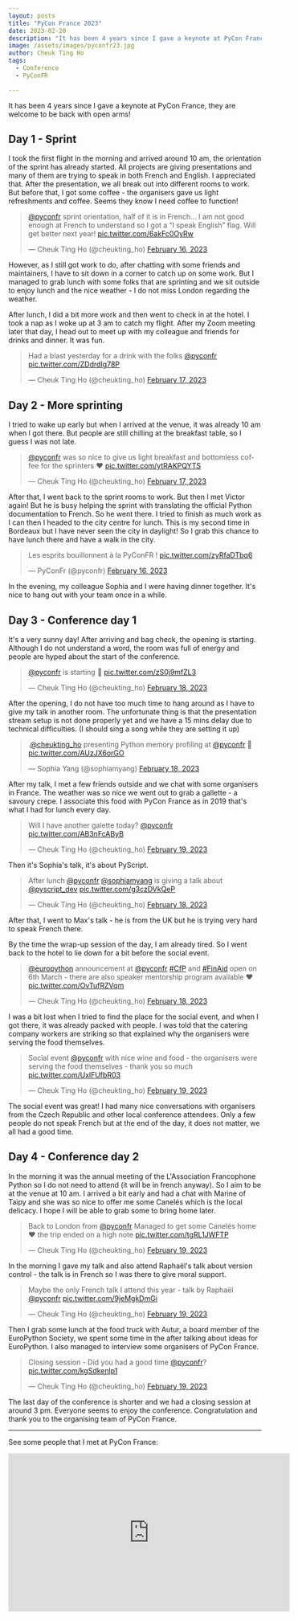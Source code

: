 ```yaml
---
layout: posts
title: "PyCon France 2023"
date: 2023-02-20
description: "It has been 4 years since I gave a keynote at PyCon France, they are welcome to be back with open arms!"
image: /assets/images/pyconfr23.jpg
author: Cheuk Ting Ho
tags:
  - Conference
  - PyConFR

---
```


It has been 4 years since I gave a keynote at PyCon France, they are welcome to be back with open arms!

## Day 1 - Sprint

I took the first flight in the morning and arrived around 10 am, the orientation of the sprint has already started. All projects are giving presentations and many of them are trying to speak in both French and English. I appreciated that. After the presentation, we all break out into different rooms to work. But before that, I got some coffee - the organisers gave us light refreshments and coffee. Seems they know I need coffee to function!

<blockquote class="twitter-tweet"><p lang="en" dir="ltr"><a href="https://twitter.com/pyconfr?ref_src=twsrc%5Etfw">@pyconfr</a> sprint orientation, half of it is in French… I am not good enough at French to understand so I got a “I speak English” flag. Will get better next year! <a href="https://t.co/6akFc0OyRw">pic.twitter.com/6akFc0OyRw</a></p>&mdash; Cheuk Ting Ho (@cheukting_ho) <a href="https://twitter.com/cheukting_ho/status/1626151610941317121?ref_src=twsrc%5Etfw">February 16, 2023</a></blockquote> <script async src="https://platform.twitter.com/widgets.js" charset="utf-8"></script>

However, as I still got work to do, after chatting with some friends and maintainers, I have to sit down in a corner to catch up on some work. But I managed to grab lunch with some folks that are sprinting and we sit outside to enjoy lunch and the nice weather - I do not miss London regarding the weather.

After lunch, I did a bit more work and then went to check in at the hotel. I took a nap as I woke up at 3 am to catch my flight. After my Zoom meeting later that day, I head out to meet up with my colleague and friends for drinks and dinner. It was fun.

<blockquote class="twitter-tweet"><p lang="en" dir="ltr">Had a blast yesterday for a drink with the folks <a href="https://twitter.com/pyconfr?ref_src=twsrc%5Etfw">@pyconfr</a> <a href="https://t.co/ZDdrdIg78P">pic.twitter.com/ZDdrdIg78P</a></p>&mdash; Cheuk Ting Ho (@cheukting_ho) <a href="https://twitter.com/cheukting_ho/status/1626490235122077696?ref_src=twsrc%5Etfw">February 17, 2023</a></blockquote> <script async src="https://platform.twitter.com/widgets.js" charset="utf-8"></script>

## Day 2 - More sprinting

I tried to wake up early but when I arrived at the venue, it was already 10 am when I got there. But people are still chilling at the breakfast table, so I guess I was not late.

<blockquote class="twitter-tweet"><p lang="en" dir="ltr"><a href="https://twitter.com/pyconfr?ref_src=twsrc%5Etfw">@pyconfr</a> was so nice to give us light breakfast and bottomless coffee for the sprinters ❤️ <a href="https://t.co/ytRAKPQYTS">pic.twitter.com/ytRAKPQYTS</a></p>&mdash; Cheuk Ting Ho (@cheukting_ho) <a href="https://twitter.com/cheukting_ho/status/1626587497928224768?ref_src=twsrc%5Etfw">February 17, 2023</a></blockquote> <script async src="https://platform.twitter.com/widgets.js" charset="utf-8"></script>

After that, I went back to the sprint rooms to work. But then I met Victor again! But he is busy helping the sprint with translating the official Python documentation to French. So he went there. I tried to finish as much work as I can then I headed to the city centre for lunch. This is my second time in Bordeaux but I have never seen the city in daylight! So I grab this chance to have lunch there and have a walk in the city.

<blockquote class="twitter-tweet"><p lang="fr" dir="ltr">Les esprits bouillonnent à la PyConFR ! <a href="https://t.co/zyRfaDTbq6">pic.twitter.com/zyRfaDTbq6</a></p>&mdash; PyConFr (@pyconfr) <a href="https://twitter.com/pyconfr/status/1626256119797583875?ref_src=twsrc%5Etfw">February 16, 2023</a></blockquote> <script async src="https://platform.twitter.com/widgets.js" charset="utf-8"></script>

In the evening, my colleague Sophia and I were having dinner together. It's nice to hang out with your team once in a while.

## Day 3 - Conference day 1

It's a very sunny day! After arriving and bag check, the opening is starting. Although I do not understand a word, the room was full of energy and people are hyped about the start of the conference.

<blockquote class="twitter-tweet"><p lang="en" dir="ltr"><a href="https://twitter.com/pyconfr?ref_src=twsrc%5Etfw">@pyconfr</a> is starting 🤩 <a href="https://t.co/zS0j9mfZL3">pic.twitter.com/zS0j9mfZL3</a></p>&mdash; Cheuk Ting Ho (@cheukting_ho) <a href="https://twitter.com/cheukting_ho/status/1626858493775908864?ref_src=twsrc%5Etfw">February 18, 2023</a></blockquote> <script async src="https://platform.twitter.com/widgets.js" charset="utf-8"></script>

After the opening, I do not have too much time to hang around as I have to give my talk in another room. The unfortunate thing is that the presentation stream setup is not done properly yet and we have a 15 mins delay due to technical difficulties. (I should sing a song while they are setting it up)

<blockquote class="twitter-tweet"><p lang="en" dir="ltr">.<a href="https://twitter.com/cheukting_ho?ref_src=twsrc%5Etfw">@cheukting_ho</a> presenting Python memory profiling at <a href="https://twitter.com/pyconfr?ref_src=twsrc%5Etfw">@pyconfr</a> 🙌 <a href="https://t.co/AUzJX6orGO">pic.twitter.com/AUzJX6orGO</a></p>&mdash; Sophia Yang (@sophiamyang) <a href="https://twitter.com/sophiamyang/status/1626873560303124480?ref_src=twsrc%5Etfw">February 18, 2023</a></blockquote> <script async src="https://platform.twitter.com/widgets.js" charset="utf-8"></script>

After my talk, I met a few friends outside and we chat with some organisers in France. The weather was so nice we went out to grab a gallette - a savoury crepe. I associate this food with PyCon France as in 2019 that's what I had for lunch every day.

<blockquote class="twitter-tweet"><p lang="en" dir="ltr">Will I have another galette today? <a href="https://twitter.com/pyconfr?ref_src=twsrc%5Etfw">@pyconfr</a> <a href="https://t.co/AB3nFcAByB">pic.twitter.com/AB3nFcAByB</a></p>&mdash; Cheuk Ting Ho (@cheukting_ho) <a href="https://twitter.com/cheukting_ho/status/1627233572573655040?ref_src=twsrc%5Etfw">February 19, 2023</a></blockquote> <script async src="https://platform.twitter.com/widgets.js" charset="utf-8"></script>

Then it's Sophia's talk, it's about PyScript.

<blockquote class="twitter-tweet"><p lang="en" dir="ltr">After lunch <a href="https://twitter.com/pyconfr?ref_src=twsrc%5Etfw">@pyconfr</a> <a href="https://twitter.com/sophiamyang?ref_src=twsrc%5Etfw">@sophiamyang</a> is giving a talk about <a href="https://twitter.com/pyscript_dev?ref_src=twsrc%5Etfw">@pyscript_dev</a> <a href="https://t.co/g3czDVkQeP">pic.twitter.com/g3czDVkQeP</a></p>&mdash; Cheuk Ting Ho (@cheukting_ho) <a href="https://twitter.com/cheukting_ho/status/1626930164847312898?ref_src=twsrc%5Etfw">February 18, 2023</a></blockquote> <script async src="https://platform.twitter.com/widgets.js" charset="utf-8"></script>

After that, I went to Max's talk - he is from the UK but he is trying very hard to speak French there.

By the time the wrap-up session of the day, I am already tired. So I went back to the hotel to lie down for a bit before the social event.

<blockquote class="twitter-tweet"><p lang="en" dir="ltr"><a href="https://twitter.com/europython?ref_src=twsrc%5Etfw">@europython</a> announcement at <a href="https://twitter.com/pyconfr?ref_src=twsrc%5Etfw">@pyconfr</a> <a href="https://twitter.com/hashtag/CfP?src=hash&amp;ref_src=twsrc%5Etfw">#CfP</a> and <a href="https://twitter.com/hashtag/FinAid?src=hash&amp;ref_src=twsrc%5Etfw">#FinAid</a> open on 6th March - there are also speaker mentorship program available ❤️ <a href="https://t.co/OvTufRZVqm">pic.twitter.com/OvTufRZVqm</a></p>&mdash; Cheuk Ting Ho (@cheukting_ho) <a href="https://twitter.com/cheukting_ho/status/1626982299114799106?ref_src=twsrc%5Etfw">February 18, 2023</a></blockquote> <script async src="https://platform.twitter.com/widgets.js" charset="utf-8"></script>

I was a bit lost when I tried to find the place for the social event, and when I got there, it was already packed with people. I was told that the catering company workers are striking so that explained why the organisers were serving the food themselves.

<blockquote class="twitter-tweet"><p lang="en" dir="ltr">Social event <a href="https://twitter.com/pyconfr?ref_src=twsrc%5Etfw">@pyconfr</a> with nice wine and food - the organisers were serving the food themselves - thank you so much <a href="https://t.co/UxlFUfbR03">pic.twitter.com/UxlFUfbR03</a></p>&mdash; Cheuk Ting Ho (@cheukting_ho) <a href="https://twitter.com/cheukting_ho/status/1627216035613908995?ref_src=twsrc%5Etfw">February 19, 2023</a></blockquote> <script async src="https://platform.twitter.com/widgets.js" charset="utf-8"></script>

The social event was great! I had many nice conversations with organisers from the Czech Republic and other local conference attendees. Only a few people do not speak French but at the end of the day, it does not matter, we all had a good time.

## Day 4 - Conference day 2

In the morning it was the annual meeting of the L'Association Francophone Python so I do not need to attend (it will be in french anyway). So I aim to be at the venue at 10 am. I arrived a bit early and had a chat with Marine of Taipy and she was so nice to offer me some Canelés which is the local delicacy. I hope I will be able to grab some to bring home later.

<blockquote class="twitter-tweet"><p lang="en" dir="ltr">Back to London from <a href="https://twitter.com/pyconfr?ref_src=twsrc%5Etfw">@pyconfr</a> Managed to get some Canelés home ❤️ the trip ended on a high note <a href="https://t.co/tgRL1JWFTP">pic.twitter.com/tgRL1JWFTP</a></p>&mdash; Cheuk Ting Ho (@cheukting_ho) <a href="https://twitter.com/cheukting_ho/status/1627446847131320320?ref_src=twsrc%5Etfw">February 19, 2023</a></blockquote> <script async src="https://platform.twitter.com/widgets.js" charset="utf-8"></script>

In the morning I gave my talk and also attend Raphaël's talk about version control - the talk is in French so I was there to give moral support.

<blockquote class="twitter-tweet"><p lang="en" dir="ltr">Maybe the only French talk I attend this year - talk by Raphaël <a href="https://twitter.com/pyconfr?ref_src=twsrc%5Etfw">@pyconfr</a> <a href="https://t.co/9jeMgkDmGi">pic.twitter.com/9jeMgkDmGi</a></p>&mdash; Cheuk Ting Ho (@cheukting_ho) <a href="https://twitter.com/cheukting_ho/status/1627248150263070721?ref_src=twsrc%5Etfw">February 19, 2023</a></blockquote> <script async src="https://platform.twitter.com/widgets.js" charset="utf-8"></script>

Then I grab some lunch at the food truck with Autur, a board member of the EuroPython Society, we spent some time in the after talking about ideas for EuroPython. I also managed to interview some organisers of PyCon France.

<blockquote class="twitter-tweet"><p lang="en" dir="ltr">Closing session - Did you had a good time <a href="https://twitter.com/pyconfr?ref_src=twsrc%5Etfw">@pyconfr</a>? <a href="https://t.co/kgSdkenlp1">pic.twitter.com/kgSdkenlp1</a></p>&mdash; Cheuk Ting Ho (@cheukting_ho) <a href="https://twitter.com/cheukting_ho/status/1627318201078906880?ref_src=twsrc%5Etfw">February 19, 2023</a></blockquote> <script async src="https://platform.twitter.com/widgets.js" charset="utf-8"></script>

The last day of the conference is shorter and we had a closing session at around 3 pm. Everyone seems to enjoy the conference. Congratulation and thank you to the organising team of PyCon France.

---

See some people that I met at PyCon France:

<iframe width="560" height="315" src="https://www.youtube.com/embed/oPWRlEagg7k" title="YouTube video player" frameborder="0" allow="accelerometer; autoplay; clipboard-write; encrypted-media; gyroscope; picture-in-picture" allowfullscreen></iframe>
